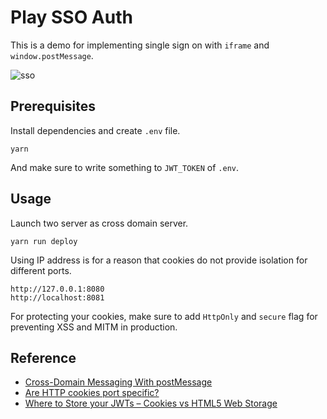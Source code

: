 Play SSO Auth
===

This is a demo for implementing single sign on with `iframe` and `window.postMessage`.

![sso](https://media.giphy.com/media/3oEhmOilvvX6A8H9xS/giphy.gif)

## Prerequisites

Install dependencies and create `.env` file.

```
yarn
```

And make sure to write something to `JWT_TOKEN` of `.env`.

## Usage

Launch two server as cross domain server.

```
yarn run deploy
```

Using IP address is for a reason that cookies do not provide isolation for different ports.

```
http://127.0.0.1:8080
http://localhost:8081
```

For protecting your cookies, make sure to add `HttpOnly` and `secure` flag for preventing XSS and MITM in production.

## Reference

* [Cross-Domain Messaging With postMessage](http://blog.teamtreehouse.com/cross-domain-messaging-with-postmessage)
* [Are HTTP cookies port specific?](https://stackoverflow.com/a/16328399)
* [Where to Store your JWTs – Cookies vs HTML5 Web Storage](https://stormpath.com/blog/where-to-store-your-jwts-cookies-vs-html5-web-storage)

